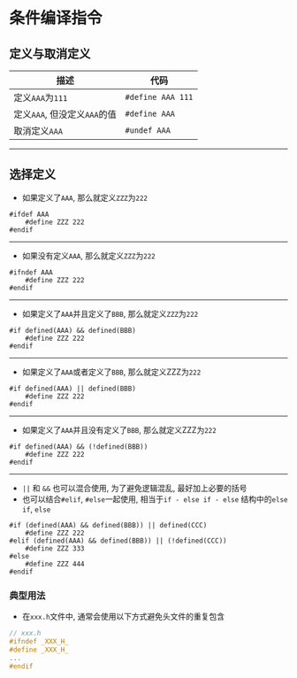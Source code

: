 # 条件编译指令

## 定义与取消定义

| 描述                         | 代码              |
| ---------------------------- | ----------------- |
| 定义`AAA`为`111`             | `#define AAA 111` |
| 定义`AAA`, 但没定义`AAA`的值 | `#define AAA`     |
| 取消定义`AAA`                | `#undef AAA`      |

---

## 选择定义

* 如果定义了`AAA`, 那么就定义`ZZZ`为`222`

```shell
#ifdef AAA
    #define ZZZ 222
#endif
```

---

* 如果没有定义`AAA`, 那么就定义`ZZZ`为`222`

```shell
#ifndef AAA
    #define ZZZ 222
#endif
```

---

* 如果定义了`AAA`并且定义了`BBB`, 那么就定义`ZZZ`为`222`

```shell
#if defined(AAA) && defined(BBB)
    #define ZZZ 222
#endif
```

---

* 如果定义了`AAA`或者定义了`BBB`, 那么就定义ZZZ为`222`

```shell
#if defined(AAA) || defined(BBB)
    #define ZZZ 222
#endif
```

---

* 如果定义了`AAA`并且没有定义了`BBB`, 那么就定义ZZZ为`222`

```shell
#if defined(AAA) && (!defined(BBB))
    #define ZZZ 222
#endif
```

---

* `||` 和 `&&` 也可以混合使用, 为了避免逻辑混乱, 最好加上必要的括号
* 也可以结合`#elif`, `#else`一起使用, 相当于`if - else if - else` 结构中的`else if`, `else`

```shell
#if (defined(AAA) && defined(BBB)) || defined(CCC)
    #define ZZZ 222
#elif (defined(AAA) && defined(BBB)) || (!defined(CCC))
    #define ZZZ 333
#else
    #define ZZZ 444
#endif
```

### 典型用法

* 在`xxx.h`文件中, 通常会使用以下方式避免头文件的重复包含

```C
// xxx.h
#ifndef _XXX_H_
#define _XXX_H_
...
#endif
```
